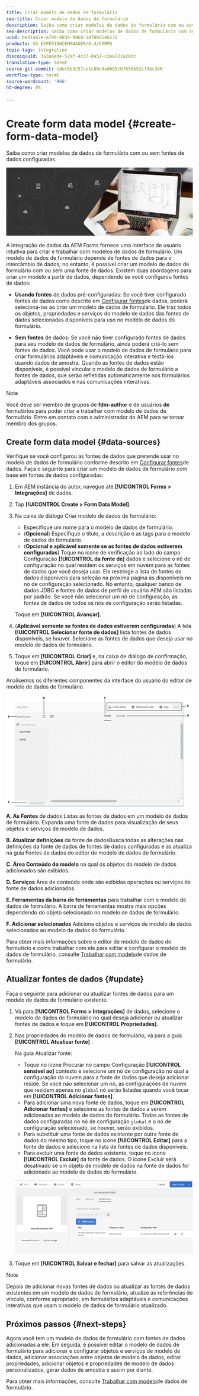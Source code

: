 ```yaml
---
title: Criar modelo de dados de formulário
seo-title: Criar modelo de dados de formulário
description: Saiba como criar modelos de dados de formulário com ou sem fontes de dados configuradas.
seo-description: Saiba como criar modelos de dados de formulário com ou sem fontes de dados configuradas.
uuid: bed1a82e-a799-4034-9068-1478b95e6c70
products: SG_EXPERIENCEMANAGER/6.4/FORMS
topic-tags: integration
discoiquuid: 3a3a6ede-52af-4c37-8a51-c2ea721a28dc
translation-type: tm+mt
source-git-commit: cdec5b3c57ce1c80c0ed6b5cb7650b52cf9bc340
workflow-type: tm+mt
source-wordcount: '966'
ht-degree: 0%

---
```



# Create form data model {#create-form-data-model}

Saiba como criar modelos de dados de formulário com ou sem fontes de dados configuradas.

![](do-not-localize/data-integeration.png)

A integração de dados da AEM Forms fornece uma interface de usuário intuitiva para criar e trabalhar com modelos de dados de formulário. Um modelo de dados de formulário depende de fontes de dados para o intercâmbio de dados; no entanto, é possível criar um modelo de dados de formulário com ou sem uma fonte de dados. Existem duas abordagens para criar um modelo a partir de dados, dependendo se você configurou fontes de dados:

* **Usando fontes** de dados pré-configuradas: Se você tiver configurado fontes de dados como descrito em [Configurar fontes](/help/forms/using/configure-data-sources.md)de dados, poderá selecioná-las ao criar um modelo de dados de formulário. Ele traz todos os objetos, propriedades e serviços do modelo de dados das fontes de dados selecionadas disponíveis para uso no modelo de dados do formulário.

* **Sem fontes** de dados: Se você não tiver configurado fontes de dados para seu modelo de dados de formulário, ainda poderá criá-lo sem fontes de dados. Você pode usar o modelo de dados de formulário para criar formulários adaptáveis e comunicação interativa e testá-los usando dados de amostra. Quando as fontes de dados estão disponíveis, é possível vincular o modelo de dados de formulário a fontes de dados, que serão refletidas automaticamente nos formulários adaptáveis associados e nas comunicações interativas.

>[!NOTE]
>
>Você deve ser membro de grupos de **fdm-author** e de usuários **de** formulários para poder criar e trabalhar com modelo de dados de formulário. Entre em contato com o administrador do AEM para se tornar membro dos grupos.

## Create form data model {#data-sources}

Verifique se você configurou as fontes de dados que pretende usar no modelo de dados de formulário conforme descrito em [Configurar fontes](/help/forms/using/configure-data-sources.md)de dados. Faça o seguinte para criar um modelo de dados de formulário com base em fontes de dados configuradas:

1. Em AEM instância do autor, navegue até **[!UICONTROL Forms > Integrações]** de dados.
1. Tap **[!UICONTROL Create > Form Data Model]**.
1. Na caixa de diálogo Criar modelo de dados de formulário:

   * Especifique um nome para o modelo de dados de formulário.
   * (**Opcional**) Especifique o título, a descrição e as tags para o modelo de dados do formulário.
   * (**Opcional e aplicável somente se as fontes de dados estiverem configuradas**) Toque no ícone de verificação ao lado do campo Configuração **[!UICONTROL da fonte de]** dados e selecione o nó de configuração no qual residem os serviços em nuvem para as fontes de dados que você deseja usar. Ele restringe a lista de fontes de dados disponíveis para seleção na próxima página às disponíveis no nó de configuração selecionado. No entanto, qualquer banco de dados JDBC e fontes de dados de perfil de usuário AEM são listadas por padrão. Se você não selecionar um nó de configuração, as fontes de dados de todos os nós de configuração serão listadas.

   Toque em **[!UICONTROL Avançar]**.

1. (**Aplicável somente se fontes de dados estiverem configuradas**) A tela **[!UICONTROL Selecionar fonte de dados]** lista fontes de dados disponíveis, se houver. Selecione as fontes de dados que deseja usar no modelo de dados de formulário.
1. Toque em **[!UICONTROL Criar]** e, na caixa de diálogo de confirmação, toque em **[!UICONTROL Abrir]** para abrir o editor do modelo de dados de formulário.

Analisemos os diferentes componentes da interface do usuário do editor de modelo de dados de formulário.

![Um modelo de dados de formulário com três fontes de dados - um serviço RESTful, AEM perfil do usuário e um RDBMS](assets/fdm-ui.png)

**A. As Fontes** de dados Listas as fontes de dados em um modelo de dados de formulário. Expanda uma fonte de dados para visualização de seus objetos e serviços de modelo de dados.

**B. Atualizar definições** da fonte de dadosBusca todas as alterações nas definições da fonte de dados de fontes de dados configuradas e as atualiza na guia Fontes de dados do editor de modelo de dados de formulário.

**C. Área Conteúdo do modelo** na qual os objetos do modelo de dados adicionados são exibidos.

**D. Serviços** Área de conteúdo onde são exibidas operações ou serviços de fonte de dados adicionados.

**E. Ferramentas da barra de ferramentas** para trabalhar com o modelo de dados de formulário. A barra de ferramentas mostra mais opções dependendo do objeto selecionado no modelo de dados de formulário.

**F. Adicionar selecionados** Adiciona objetos e serviços de modelo de dados selecionados ao modelo de dados do formulário.

Para obter mais informações sobre o editor de modelo de dados de formulário e como trabalhar com ele para editar e configurar o modelo de dados de formulário, consulte [Trabalhar com modelo](/help/forms/using/work-with-form-data-model.md)de dados de formulário.

## Atualizar fontes de dados {#update}

Faça o seguinte para adicionar ou atualizar fontes de dados para um modelo de dados de formulário existente.

1. Vá para **[!UICONTROL Forms > Integrações]** de dados, selecione o modelo de dados de formulário no qual deseja adicionar ou atualizar fontes de dados e toque em **[!UICONTROL Propriedades]**.
1. Nas propriedades do modelo de dados de formulário, vá para a guia **[!UICONTROL Atualizar fonte]** .

   Na guia Atualizar fonte:

   * Toque no ícone Procurar no campo Configuração **[!UICONTROL sensível ao]** contexto e selecione um nó de configuração no qual a configuração da nuvem para a fonte de dados que deseja adicionar reside. Se você não selecionar um nó, as configurações de nuvem que residem apenas no `global` nó serão listadas quando você tocar em **[!UICONTROL Adicionar fontes]**.
   * Para adicionar uma nova fonte de dados, toque em **[!UICONTROL Adicionar fontes]** e selecione as fontes de dados a serem adicionadas ao modelo de dados do formulário. Todas as fontes de dados configuradas no nó de configuração `global` e o nó de configuração selecionado, se houver, serão exibidos.
   * Para substituir uma fonte de dados existente por outra fonte de dados do mesmo tipo, toque no ícone **[!UICONTROL Editar]** para a fonte de dados e selecione na lista de fontes de dados disponíveis.
   * Para excluir uma fonte de dados existente, toque no ícone **[!UICONTROL Excluir]** da fonte de dados. O ícone Excluir será desativado se um objeto de modelo de dados na fonte de dados for adicionado ao modelo de dados do formulário.

   ![fdm-properties](assets/fdm-properties.png)

1. Toque em **[!UICONTROL Salvar e fechar]** para salvar as atualizações.

>[!NOTE]
>
>Depois de adicionar novas fontes de dados ou atualizar as fontes de dados existentes em um modelo de dados de formulário, atualize as referências de vínculo, conforme apropriado, em formulários adaptáveis e comunicações interativas que usam o modelo de dados de formulário atualizado.

## Próximos passos {#next-steps}

Agora você tem um modelo de dados de formulário com fontes de dados adicionadas a ele. Em seguida, é possível editar o modelo de dados de formulário para adicionar e configurar objetos e serviços de modelo de dados, adicionar associações entre objetos de modelo de dados, editar propriedades, adicionar objetos e propriedades de modelo de dados personalizados, gerar dados de amostra e assim por diante.

Para obter mais informações, consulte [Trabalhar com modelo](/help/forms/using/work-with-form-data-model.md)de dados de formulário.
